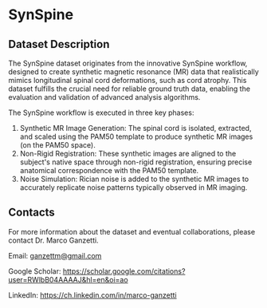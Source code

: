 # SynSpine

## Dataset Description

The SynSpine dataset originates from the innovative SynSpine workflow, designed to create synthetic magnetic resonance (MR) data that realistically mimics longitudinal spinal cord deformations, such as cord atrophy. This dataset fulfills the crucial need for reliable ground truth data, enabling the evaluation and validation of advanced analysis algorithms.

The SynSpine workflow is executed in three key phases:

1) Synthetic MR Image Generation: The spinal cord is isolated, extracted, and scaled using the PAM50 template to produce synthetic MR images (on the PAM50 space).
2) Non-Rigid Registration: These synthetic images are aligned to the subject's native space through non-rigid registration, ensuring precise anatomical correspondence with the PAM50 template.
3) Noise Simulation: Rician noise is added to the synthetic MR images to accurately replicate noise patterns typically observed in MR imaging.

## Contacts
For more information about the dataset and eventual collaborations, please contact Dr. Marco Ganzetti.

Email: ganzettm@gmail.com

Google Scholar: https://scholar.google.com/citations?user=RWlbB04AAAAJ&hl=en&oi=ao

LinkedIn: https://ch.linkedin.com/in/marco-ganzetti
